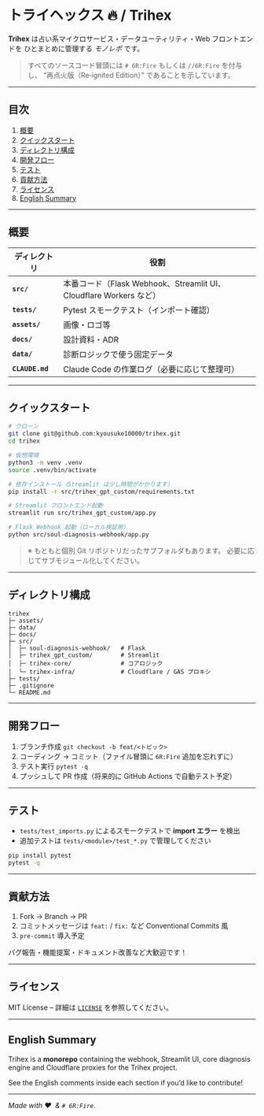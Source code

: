 # トライヘックス 🔥 / Trihex

**Trihex** は占い系マイクロサービス・データユーティリティ・Web フロントエンドを
ひとまとめに管理する *モノレポ* です。

> すべてのソースコード冒頭には `# 6R:Fire` もしくは `//6R:Fire` を付与し、
> “再点火版（Re‑ignited Edition）” であることを示しています。

---

## 目次

1. [概要](#概要)
2. [クイックスタート](#クイックスタート)
3. [ディレクトリ構成](#ディレクトリ構成)
4. [開発フロー](#開発フロー)
5. [テスト](#テスト)
6. [貢献方法](#貢献方法)
7. [ライセンス](#ライセンス)
8. [English Summary](#english-summary)

---

## 概要

| ディレクトリ          | 役割                                                      |
| --------------- | ------------------------------------------------------- |
| **`src/`**      | 本番コード（Flask Webhook、Streamlit UI、Cloudflare Workers など） |
| **`tests/`**    | Pytest スモークテスト（インポート確認）                                 |
| **`assets/`**   | 画像・ロゴ等                                                  |
| **`docs/`**     | 設計資料・ADR                                                |
| **`data/`**     | 診断ロジックで使う固定データ                                          |
| **`CLAUDE.md`** | Claude Code の作業ログ（必要に応じて整理可）                            |

---

## クイックスタート

```bash
# クローン
git clone git@github.com:kyousuke10000/trihex.git
cd trihex

# 仮想環境
python3 -m venv .venv
source .venv/bin/activate

# 依存インストール（Streamlit は少し時間がかかります）
pip install -r src/trihex_gpt_custom/requirements.txt

# Streamlit フロントエンド起動
streamlit run src/trihex_gpt_custom/app.py

# Flask Webhook 起動（ローカル検証用）
python src/soul-diagnosis-webhook/app.py
```

> ※ もともと個別 Git リポジトリだったサブフォルダもあります。
> 必要に応じてサブモジュール化してください。

---

## ディレクトリ構成

```text
trihex
├─ assets/
├─ data/
├─ docs/
├─ src/
│  ├─ soul-diagnosis-webhook/   # Flask
│  ├─ trihex_gpt_custom/        # Streamlit
│  ├─ trihex-core/              # コアロジック
│  └─ trihex-infra/             # Cloudflare / GAS プロキシ
├─ tests/
├─ .gitignore
└─ README.md
```

---

## 開発フロー

1. ブランチ作成
   `git checkout -b feat/<トピック>`
2. コーディング → コミット（ファイル冒頭に `6R:Fire` 追加を忘れずに）
3. テスト実行 `pytest -q`
4. プッシュして PR 作成（将来的に GitHub Actions で自動テスト予定）

---

## テスト

* `tests/test_imports.py` によるスモークテストで **import エラー** を検出
* 追加テストは `tests/<module>/test_*.py` で管理してください

```bash
pip install pytest
pytest -q
```

---

## 貢献方法

1. Fork → Branch → PR
2. コミットメッセージは `feat:` / `fix:` など Conventional Commits 風
3. `pre-commit` 導入予定

バグ報告・機能提案・ドキュメント改善など大歓迎です！

---

## ライセンス

MIT License – 詳細は [`LICENSE`](LICENSE) を参照してください。

---

## English Summary

Trihex is a **monorepo** containing the webhook, Streamlit UI, core diagnosis engine and Cloudflare proxies for the Trihex project.

See the English comments inside each section if you’d like to contribute!

---

*Made with ❤️  & `# 6R:Fire`.*
